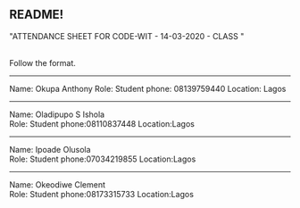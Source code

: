 ## README!

"ATTENDANCE SHEET FOR CODE-WIT - 14-03-2020 - CLASS "

<br/> Follow the format.<br/>

---

Name: Okupa Anthony
Role: Student
phone: 08139759440
Location: Lagos

---

Name: Oladipupo S Ishola <br/>
Role: Student
phone:08110837448
Location:Lagos

---

Name: Ipoade Olusola <br/>
Role: Student
phone:07034219855
Location:Lagos

---

Name: Okeodiwe Clement <br/>
Role: Student
phone:08173315733
Location:Lagos